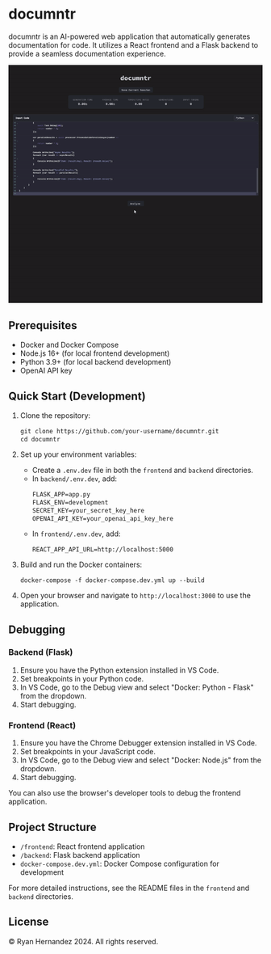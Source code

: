 # documntr

documntr is an AI-powered web application that automatically generates documentation for code. It utilizes a React frontend and a Flask backend to provide a seamless documentation experience.

![documntr](example.gif)

## Prerequisites

- Docker and Docker Compose
- Node.js 16+ (for local frontend development)
- Python 3.9+ (for local backend development)
- OpenAI API key

## Quick Start (Development)

1. Clone the repository:
   ```
   git clone https://github.com/your-username/documntr.git
   cd documntr
   ```

2. Set up your environment variables:
   - Create a `.env.dev` file in both the `frontend` and `backend` directories.
   - In `backend/.env.dev`, add:
     ```
     FLASK_APP=app.py
     FLASK_ENV=development
     SECRET_KEY=your_secret_key_here
     OPENAI_API_KEY=your_openai_api_key_here
     ```
   - In `frontend/.env.dev`, add:
     ```
     REACT_APP_API_URL=http://localhost:5000
     ```

3. Build and run the Docker containers:
   ```
   docker-compose -f docker-compose.dev.yml up --build
   ```

4. Open your browser and navigate to `http://localhost:3000` to use the application.

## Debugging

### Backend (Flask)

1. Ensure you have the Python extension installed in VS Code.
2. Set breakpoints in your Python code.
3. In VS Code, go to the Debug view and select "Docker: Python - Flask" from the dropdown.
4. Start debugging.

### Frontend (React)

1. Ensure you have the Chrome Debugger extension installed in VS Code.
2. Set breakpoints in your JavaScript code.
3. In VS Code, go to the Debug view and select "Docker: Node.js" from the dropdown.
4. Start debugging.

You can also use the browser's developer tools to debug the frontend application.

## Project Structure

- `/frontend`: React frontend application
- `/backend`: Flask backend application
- `docker-compose.dev.yml`: Docker Compose configuration for development

For more detailed instructions, see the README files in the `frontend` and `backend` directories.

## License

© Ryan Hernandez 2024. All rights reserved.
